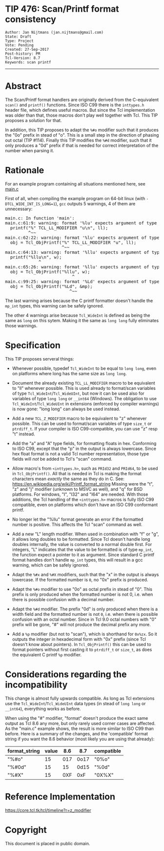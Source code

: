 # TIP 476: Scan/Printf format consistency
	Author: Jan Nijtmans (jan.nijtmans@gmail.com)
	State: Draft
	Type: Project
	Vote: Pending
	Created: 27-Sep-2017
	Post-history: PM
	Tcl-Version: 8.7
	Keywords: scan printf
-----

# Abstract

The Scan/Printf format handlers are originally derived from the
C-equivalent `scan()` and `printf()` functions. Since ISO C99 there is
the `inttypes.h` header file, which defines useful macros. But since
the Tcl implementation was older than that, those macros don't
play well together with Tcl. This TIP proposes a solution for that.

In addition, this TIP proposes to adapt the `%#o` modifier such that
it produces the "0o" prefix in stead of "o". This is a small step in the
direction of phasing out octal (TIP #114). Finally this TIP modifies
the `%#d` modifier, such that it only produces a "0d" prefix if that
is needed for correct interpretation of the number when parsing it.

# Rationale

For an example program containing all situations mentioned here,
see [main.c](../attach/476/main.c)

First of all, when compiling the example program on 64-bit linux
(with `-DTCL_WIDE_INT_IS_LONG=1`), `gcc` outputs 5 warnings, 4 of them
are unnecessary:

<pre>
main.c: In function 'main':
main.c:61:9: warning: format '%lu' expects argument of type 'long unsigned int', but argument 2 has type 'long long unsigned int' [-Wformat=]
  printf("%" TCL_LL_MODIFIER "u\n", ll);
         ^~~
main.c:62:22: warning: format '%lu' expects argument of type 'long unsigned int', but argument 2 has type 'long long unsigned int' [-Wformat=]
  obj = Tcl_ObjPrintf("%" TCL_LL_MODIFIER "u", ll);
                      ^~~
main.c:64:13: warning: format '%llu' expects argument of type 'long long unsigned int', but argument 2 has type 'Tcl_WideUInt {aka long unsigned int}' [-Wformat=]
  printf("%llu\n", w);
             ^
main.c:65:26: warning: format '%llu' expects argument of type 'long long unsigned int', but argument 2 has type 'Tcl_WideUInt {aka long unsigned int}' [-Wformat=]
  obj = Tcl_ObjPrintf("%llu", w);
                          ^
main.c:99:25: warning: format '%Ld' expects argument of type 'long long int', but argument 2 has type 'mp_int * {aka struct mp_int *}' [-Wformat=]
  obj = Tcl_ObjPrintf("%Ld", &mp);
                         ^~~
</pre>

The last warning arises because the C printf formatter doesn't handle the `mp_int` types, this warning can be safely ignored.

The other 4 warnings arise because `Tcl_WideInt` is defined as being the same as `long` on this sytem. Making it the same as `long long` fully eliminates those warnings.

# Specification

This TIP proposes serveral things:

   *   Whenever possible, typedef `Tcl_WideInt` to be equal to `long long`, even
       on platforms where long has the same size as `long long`.

   *   Document the already existing `TCL_LL_MODIFIER` macro to be equivalent
       to "ll" whenever possible. This is used already to format/scan variables
       of type `Tcl_WideInt`/`Tcl_WideUInt`, but now it can be used also for
       variables of type `long long` or `__int64` (Windows). The obligation to
       use `Tcl_WideInt`/`Tcl_WideUInt` in extensions (enforced by compiler
       warnings) is now gone: "long long" can always be used instead.

   *   Add a new `TCL_Z_MODIFIER` macro to be equivalent to "z" whenever possible.
       This can be used to format/scan variables of type `size_t` or `ptrdiff_t`.
       If your compiler is ISO C99-compatible, you can use "z" resp "t" instead.

   *   Add the "a" and "A" type fields, for formatting floats in hex. Conforming
       to ISO C99, except that the "p" in the output is always lowercase. Since
       hex float format is not a valid Tcl number representation, those type
       fields will _not_ be added to Tcl's "scan" command.

   *   Allow macro's from `<inttypes.h>`, such as `PRId32` and `PRId64`, to be used in
       `Tcl_ObjPrintf()`. All that is needed in Tcl is making the format characters
       mean _exactly_ the same as they do in C. See: <https://en.wikipedia.org/wiki/Printf_format_string>
       Missing were the "t", "z" and "j" modifier (unknown to MSVC as well), and "q"
       for BSD platforms. For windows, "I", "I32" and "I64" are needed. With those
       additions, the Tcl handling of the `<inttypes.h>` macros is fully ISO C99
       compatible, even on platforms which don't have an ISO C99
       conformant printf.

   *   No longer let the "%llu" format generate an error if the formatted number
       is positive. This affects the Tcl "scan" command as well.

   *   Add a new "L" length modifier. When used in combination with "f" or "g",
       it allows long doubles to be formatted. Since Tcl doesn't handle long doubles
       internally, the value is converted to a normal double first.
       For integers, "L" indicates that the value to be formatted is of type `mp_int`,
       the function expect a pointer to it as argument. Since standard C printf
       format handles don't handle `mp_int` types, this will result in a gcc warning,
       which can be safely ignored.

   *   Adapt the `%#x` and `%#X` modifiers, such that the "x" in the output is always lowercase.
       If the formatted number is `0`, no "0x" prefix is produced.

   *   Adapt the `%#o` modifier to use "0o" as octal prefix in stead of "0".
       This prefix is only produced when the formatted number is not 0,
       i.e. when there is possible confusion with a decimal number.

   *   Adapt the `%#d` modifier. The prefix "0d" is only produced when there is
       a width field and the formatted number is not `0`, i.e. when there is
       possible confusion with an octal number. Since in Tcl 9.0 octal numbers
       with "0" prefix will be gone, "#" will not produce the decimal prefix any more.

   *   Add a `%p` modifier (but not to "scan"), which is shorthand for `0x%zx`.
       So it outputs the integer in hexadecimal form with "0x" prefix (since Tcl doesn't know
       about pointers). In `Tcl_ObjPrintf()` this can be used to format pointers without first
       casting it to `ptrdiff_t` or `size_t`, as does the equivalent C printf `%p` modifier.

# Considerations regarding the incompatibility

This change is almost fully upwards compatible. As long as Tcl extensions use the
`Tcl_WideInt`/`Tcl_WideUInt` data types (in stead of `long long` or `__int64`),
everything works as before.

When using the "#" modifier, "format" doesn't produce the exact same output as Tcl 8.6
any more, but only rarely used corner cases are affected. As the "main.c"
example shows, the result is more similar to ISO C99 than before. Here is a summary
of the changes, and the 'compatible' format string if you want the 8.6 behavior
(most likely you are using that already):

|  format_string |   value    |    8.6        | 8.7          |  compatible
|  ---           |   ---      |    ---        | ---          |  ---
|    "%#o"       |     15     |     017       |   0o17       |    "0%o"
|    "%#0d"      |     15     |     15        |   0d15       |    "%0d"
|    "%#X"       |     15     |     0XF       |   0xF        |    "0X%X"

# Reference Implementation

<https://core.tcl.tk/tcl/timeline?r=z_modifier>

# Copyright

This document is placed in public domain.
